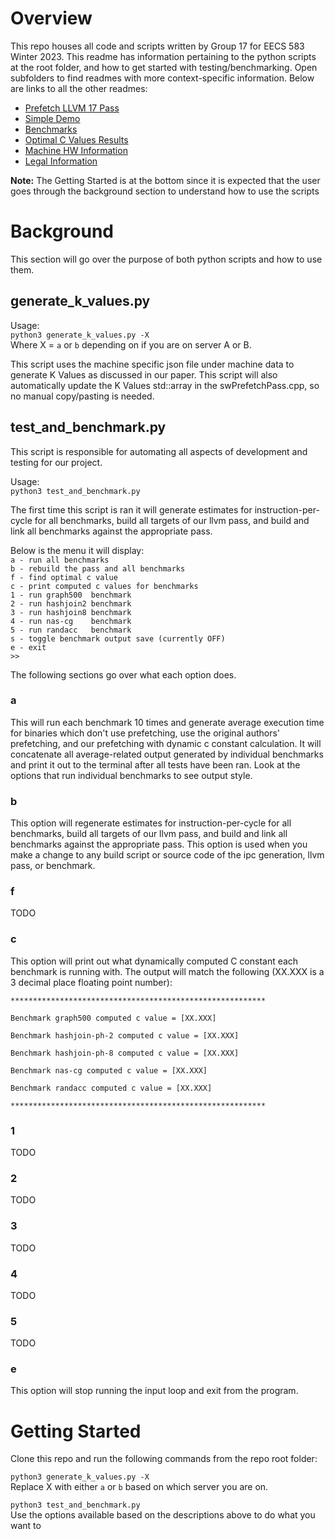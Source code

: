 # Overview
This repo houses all code and scripts written by Group 17 for EECS 583 Winter 2023. This readme has information pertaining to the python scripts at the root folder, and how to get started with testing/benchmarking. Open subfolders to find readmes with more context-specific information. Below are links to all the other readmes:  

- [Prefetch LLVM 17 Pass](freshAttempt/README.md)  
- [Simple Demo](freshAttempt/demo/README.md)  
- [Benchmarks](program/README.md)  
- [Optimal C Values Results](optimal_c_value/README.md)  
- [Machine HW Information](machine_data/README.md)  
- [Legal Information](legal/README.md)  

**Note:** The Getting Started is at the bottom since it is expected that the user goes through the background section to understand how to use the scripts
# Background
This section will go over the purpose of both python scripts and how to use them.  

## generate_k_values.py
Usage:  
`python3 generate_k_values.py -X`  
Where X = `a` or `b` depending on if you are on server A or B.  

This script uses the machine specific json file under machine data to generate K Values as discussed in our paper. This script will also automatically update the K Values std::array in the swPrefetchPass.cpp, so no manual copy/pasting is needed.

## test_and_benchmark.py
This script is responsible for automating all aspects of development and testing for our project.  

Usage:  
`python3 test_and_benchmark.py`  

The first time this script is ran it will generate estimates for instruction-per-cycle for all benchmarks, build all targets of our llvm pass, and build and link all benchmarks against the appropriate pass.  

Below is the menu it will display:  
`a - run all benchmarks`  
`b - rebuild the pass and all benchmarks`  
`f - find optimal c value`  
`c - print computed c values for benchmarks`  
`1 - run graph500  benchmark`  
`2 - run hashjoin2 benchmark`  
`3 - run hashjoin8 benchmark`  
`4 - run nas-cg    benchmark`  
`5 - run randacc   benchmark`  
`s - toggle benchmark output save (currently OFF)`  
`e - exit`  
`>>`

The following sections go over what each option does.

### a
This will run each benchmark 10 times and generate average execution time for binaries which don't use prefetching, use the original authors' prefetching, and our prefetching with dynamic c constant calculation.
It will concatenate all average-related output generated by individual benchmarks and print it out to the terminal after all tests have been ran. Look at the options that run individual benchmarks to see output style.
### b
This option will regenerate estimates for instruction-per-cycle for all benchmarks, build all targets of our llvm pass, and build and link all benchmarks against the appropriate pass. This option is used when you make a change to any build script or source code of the ipc generation, llvm pass, or benchmark.
### f
TODO
### c
This option will print out what dynamically computed C constant each benchmark is running with. The output will match the following (XX.XXX is a 3 decimal place floating point number):  
  
`*********************************************************`

`Benchmark graph500 computed c value = [XX.XXX]`

`Benchmark hashjoin-ph-2 computed c value = [XX.XXX]`

`Benchmark hashjoin-ph-8 computed c value = [XX.XXX]`

`Benchmark nas-cg computed c value = [XX.XXX]`

`Benchmark randacc computed c value = [XX.XXX]`

`*********************************************************`

### 1
TODO
### 2
TODO
### 3
TODO
### 4
TODO
### 5
TODO
### e
This option will stop running the input loop and exit from the program.


# Getting Started
Clone this repo and run the following commands from the repo root folder:  

`python3 generate_k_values.py -X`  
Replace X with either `a` or `b` based on which server you are on.  

`python3 test_and_benchmark.py`  
Use the options available based on the descriptions above to do what you want to
